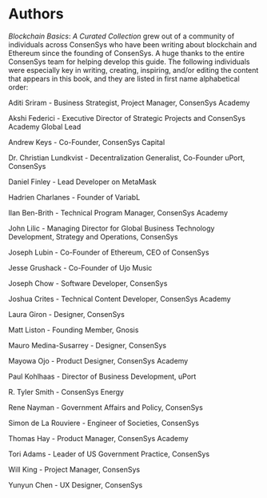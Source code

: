 # Authors

_Blockchain Basics_: _A Curated Collection_ grew out of a community of individuals across ConsenSys who have been writing about blockchain and Ethereum since the founding of ConsenSys. A huge thanks to the entire ConsenSys team for helping develop this guide. The following individuals were especially key in writing, creating, inspiring, and/or editing the content that appears in this book, and they are listed in first name alphabetical order:

Aditi Sriram - Business Strategist, Project Manager, ConsenSys Academy

Akshi Federici - Executive Director of Strategic Projects and ConsenSys Academy Global Lead

Andrew Keys - Co-Founder, ConsenSys Capital

Dr. Christian Lundkvist - Decentralization Generalist, Co-Founder uPort, ConsenSys

Daniel Finley - Lead Developer on MetaMask

Hadrien Charlanes - Founder of VariabL

Ilan Ben-Brith - Technical Program Manager, ConsenSys Academy

John Lilic - Managing Director for Global Business Technology Development, Strategy and Operations, ConsenSys

Joseph Lubin - Co-Founder of Ethereum, CEO of ConsenSys

Jesse Grushack - Co-Founder of Ujo Music

Joseph Chow - Software Developer, ConsenSys

Joshua Crites - Technical Content Developer, ConsenSys Academy

Laura Giron - Designer, ConsenSys

Matt Liston - Founding Member, Gnosis

Mauro Medina-Susarrey - Designer, ConsenSys

Mayowa Ojo - Product Designer, ConsenSys Academy

Paul Kohlhaas - Director of Business Development, uPort

R. Tyler Smith - ConsenSys Energy

Rene Nayman - Government Affairs and Policy, ConsenSys

Simon de La Rouviere - Engineer of Societies, ConsenSys

Thomas Hay - Product Manager, ConsenSys Academy

Tori Adams - Leader of US Government Practice, ConsenSys

Will King - Project Manager, ConsenSys

Yunyun Chen - UX Designer, ConsenSys


